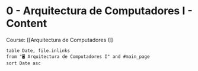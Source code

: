 # 0 - Arquitectura de Computadores I - Content

Course: [[Arquitectura de Computadores I]]

```dataview
table Date, file.inlinks
from "🖥 Arquitectura de Computadores I" and #main_page 
sort Date asc
```

